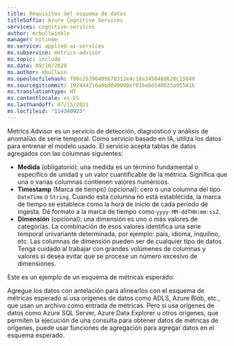 ```yaml
---
title: Requisitos del esquema de datos
titleSuffix: Azure Cognitive Services
services: cognitive-services
author: mrbullwinkle
manager: nitinme
ms.service: applied-ai-services
ms.subservice: metrics-advisor
ms.topic: include
ms.date: 09/10/2020
ms.author: mbullwin
ms.openlocfilehash: f00c25396405678312e4c18a345840d628c15848
ms.sourcegitcommit: 192444210a0bd040008ef01babd140b23a95541b
ms.translationtype: HT
ms.contentlocale: es-ES
ms.lasthandoff: 07/15/2021
ms.locfileid: "114340923"
---
```

Metrics Advisor es un servicio de detección, diagnóstico y análisis de anomalías de serie temporal. Como servicio basado en IA, utiliza los datos para entrenar el modelo usado. El servicio acepta tablas de datos agregados con las columnas siguientes:

* **Medida** (obligatorio): una medida es un término fundamental o específico de unidad y un valor cuantificable de la métrica. Significa que una o varias columnas contienen valores numéricos.
* **Timestamp** (Marca de tiempo) (opcional): cero o una columna del tipo `DateTime` o `String`. Cuando esta columna no está establecida, la marca de tiempo se establece como la hora de inicio de cada período de ingesta. Dé formato a la marca de tiempo como `yyyy-MM-ddTHH:mm:ssZ`. 
* **Dimensión** (opcional): una dimensión es uno o más valores de categorías. La combinación de esos valores identifica una serie temporal univariante determinada, por ejemplo: país, idioma, inquilino, etc. Las columnas de dimensión pueden ser de cualquier tipo de datos. Tenga cuidado al trabajar con grandes volúmenes de columnas y valores si desea evitar que se procese un número excesivo de dimensiones.

Este es un ejemplo de un esquema de métricas esperado: 

<!-- ![Screenshot of metrics schema example](../media/tutorial/metric-schema.png) -->

Agregue los datos con antelación para alinearlos con el esquema de métricas esperado si usa orígenes de datos como ADLS, Azure Blob, etc., que usan un archivo como entrada de métricas. Pero si usa orígenes de datos como Azure SQL Server, Azure Data Explorer u otros orígenes, que permiten la ejecución de una consulta para obtener datos de métricas de orígenes, puede usar funciones de agregación para agregar datos en el esquema esperado.
